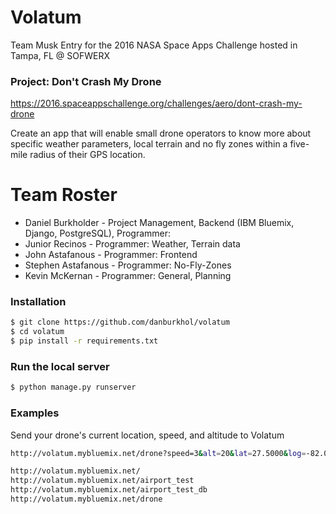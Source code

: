 # Volatum
Team Musk Entry for the 2016 NASA Space Apps Challenge hosted in Tampa, FL @ SOFWERX

### Project: Don't Crash My Drone ###
https://2016.spaceappschallenge.org/challenges/aero/dont-crash-my-drone

Create an app that will enable small drone operators to know more about specific weather parameters, local terrain and no fly zones within a five-mile radius of their GPS location.



# Team Roster
- Daniel Burkholder - Project Management, Backend (IBM Bluemix, Django, PostgreSQL), Programmer:
- Junior Recinos - Programmer: Weather, Terrain data
- John Astafanous - Programmer: Frontend
- Stephen Astafanous - Programmer: No-Fly-Zones
- Kevin McKernan - Programmer: General, Planning

### Installation ###
```sh
$ git clone https://github.com/danburkhol/volatum
$ cd volatum
$ pip install -r requirements.txt
```

### Run the local server ###
```sh
$ python manage.py runserver
```


### Examples ###

Send your drone's current location, speed, and altitude to Volatum
```sh
http://volatum.mybluemix.net/drone?speed=3&alt=20&lat=27.5000&log=-82.00&drone_id=1337bluemixertest
```

```sh
http://volatum.mybluemix.net/
http://volatum.mybluemix.net/airport_test
http://volatum.mybluemix.net/airport_test_db
http://volatum.mybluemix.net/drone
```
